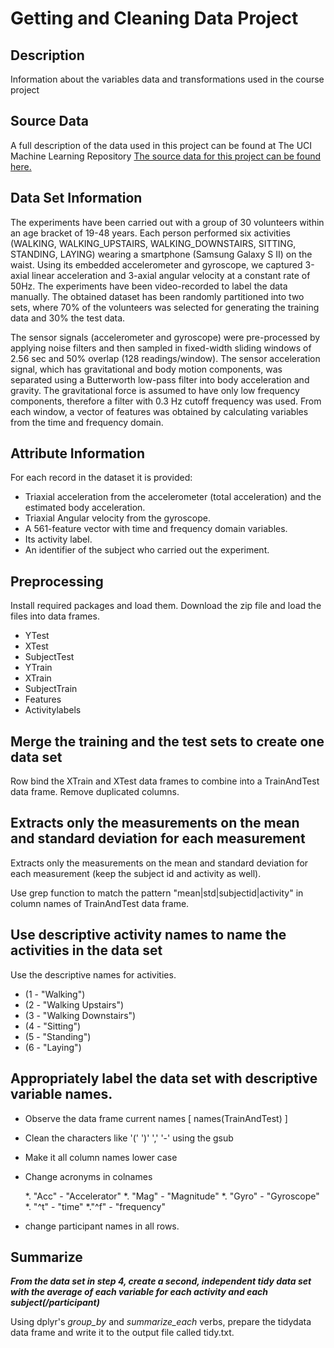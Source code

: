 Getting and Cleaning Data Project
=================================

Description
-----------

Information about the variables data and transformations used in the course project

Source Data
-----------
A full description of the data used in this project can be found at The UCI Machine Learning Repository
[The source data for this project can be found here.](https://d396qusza40orc.cloudfront.net/getdata%2Fprojectfiles%2FUCI%20HAR%20Dataset.zip)

Data Set Information
--------------------
The experiments have been carried out with a group of 30 volunteers within an age bracket of 19-48 years. Each person performed six activities (WALKING, WALKING_UPSTAIRS, WALKING_DOWNSTAIRS, SITTING, STANDING, LAYING) wearing a smartphone (Samsung Galaxy S II) on the waist. Using its embedded accelerometer and gyroscope, we captured 3-axial linear acceleration and 3-axial angular velocity at a constant rate of 50Hz. The experiments have been video-recorded to label the data manually. The obtained dataset has been randomly partitioned into two sets, where 70% of the volunteers was selected for generating the training data and 30% the test data.

The sensor signals (accelerometer and gyroscope) were pre-processed by applying noise filters and then sampled in fixed-width sliding windows of 2.56 sec and 50% overlap (128 readings/window). The sensor acceleration signal, which has gravitational and body motion components, was separated using a Butterworth low-pass filter into body acceleration and gravity. The gravitational force is assumed to have only low frequency components, therefore a filter with 0.3 Hz cutoff frequency was used. From each window, a vector of features was obtained by calculating variables from the time and frequency domain.

Attribute Information
---------------------

For each record in the dataset it is provided:

* Triaxial acceleration from the accelerometer (total acceleration) and the estimated body acceleration.
* Triaxial Angular velocity from the gyroscope.
* A 561-feature vector with time and frequency domain variables.
* Its activity label.
* An identifier of the subject who carried out the experiment.

Preprocessing
-------------
Install required packages and load them. 
Download the zip file and load the files into data frames.

* YTest 
* XTest 
* SubjectTest 
* YTrain 
* XTrain 
* SubjectTrain 
* Features 
* Activitylabels


Merge the training and the test sets to create one data set
-----------------------------------------------------------
Row bind the XTrain and XTest data frames to combine into a TrainAndTest data frame.
Remove duplicated columns.

Extracts only the measurements on the mean and standard deviation for each measurement
-------------------------------------------------------------------------------------
Extracts only the measurements on the mean and standard deviation for each measurement (keep the subject id and activity as well).

Use grep function to match the pattern "mean|std|subjectid|activity" in column names of TrainAndTest data frame.

Use descriptive activity names to name the activities in the data set
---------------------------------------------------------------------
Use the descriptive names for activities.

  * (1 - "Walking")
  * (2 - "Walking Upstairs")
  * (3 - "Walking Downstairs")
  * (4 - "Sitting")
  * (5 - "Standing")
  * (6 - "Laying")


Appropriately label the data set with descriptive variable names.
------------------------------------------------------------------

  * Observe the data frame current names [ names(TrainAndTest) ]
  * Clean the characters like '('  ')'   ','   '-' using the gsub
  * Make it all column names lower case
  * Change acronyms in colnames
  
      *. "Acc"   - "Accelerator"
      *. "Mag"   - "Magnitude"
      *. "Gyro"  - "Gyroscope"
      *. "^t"    -  "time"
      *."^f"    -  "frequency"
      
  * change participant names in all rows.

Summarize
---------------------------------------------------------------------------------------------------------
_**From the data set in step 4, create a second, independent tidy data set with the average of each variable for each activity and each subject(/participant)**_

Using dplyr's *group_by* and *summarize_each* verbs, prepare the tidydata data frame and write it to the output file called tidy.txt.
